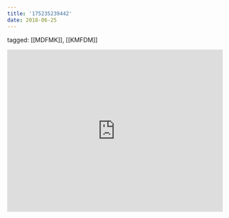 ```yaml
---
title: '175235239442'
date: 2018-06-25
---
```

tagged: [[MDFMK]], [[KMFDM]]
<iframe allow="accelerometer; autoplay; clipboard-write; encrypted-media; gyroscope; picture-in-picture" allowfullscreen="" frameborder="0" height="375" id="youtube_iframe" src="https://www.youtube.com/embed/4e6H3bboKKU?feature=oembed&amp;enablejsapi=1&amp;origin=https://safe.txmblr.com&amp;wmode=opaque" width="500"></iframe>